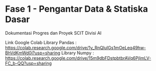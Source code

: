 # Fase 1 - Pengantar Data & Statiska Dasar
Dokumentasi Progres dan Proyek SCIT Divisi AI

Link Google Colab
Library Pandas : https://colab.research.google.com/drive/1y_RnQluIGs1mOeLeq49hw-BhVdKmWd0j?usp=sharing
Library Numpy : https://colab.research.google.com/drive/15m9dbFDstpbtbrAVq6PjImLV-FC_b-QQ?usp=sharing
